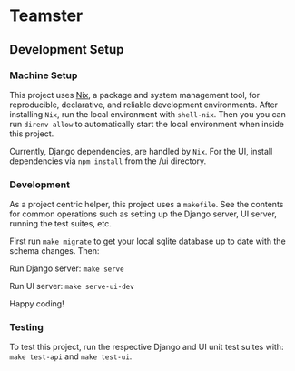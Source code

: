 # Teamster

## Development Setup

### Machine Setup

This project uses [Nix](https://nixos.org/download/), a package and system management tool, for reproducible, declarative, and reliable development environments. After installing `Nix`, run the local environment with `shell-nix`. Then you you can run `direnv allow` to automatically start the local environment when inside this project.

Currently, Django dependencies, are handled by `Nix`. For the UI, install dependencies via `npm install` from the /ui directory.

### Development

As a project centric helper, this project uses a `makefile`. See the contents for common operations such as setting up the Django server, UI server, running the test suites, etc.

First run `make migrate` to get your local sqlite database up to date with the schema changes. Then:

Run Django server: `make serve`

Run UI server: `make serve-ui-dev`

Happy coding!

### Testing

To test this project, run the respective Django and UI unit test suites with: `make test-api` and `make test-ui`.
